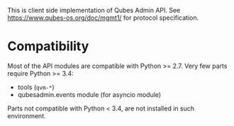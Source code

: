 This is client side implementation of Qubes Admin API. See
https://www.qubes-os.org/doc/mgmt1/ for protocol specification.



Compatibility
=============

Most of the API modules are compatible with Python >= 2.7.
Very few parts require Python >= 3.4:
 - tools (`qvm-*`)
 - qubesadmin.events module (for asyncio module)

Parts not compatible with Python < 3.4, are not installed in such environment.
